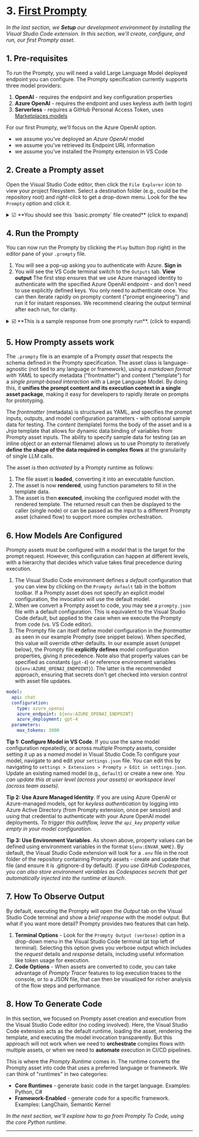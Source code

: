 # 3. [First Prompty](https://www.prompty.ai/docs/getting-started/first-prompty) 


_In the last section, we **Setup** our development environment by installing the Visual Studio Code extension. In this section, we'll create, configure, and run, our first Prompty asset._

## 1. Pre-requisites

To _run_ the Prompty, you will need a valid Large Language Model deployed endpoint you can configure. The Prompty specification currently supports three model providers:

1. **OpenAI** - requires the endpoint and key configuration properties
1. **Azure OpenAI** - requires the endpoint and uses keyless auth (with login)
1. **Serverless** - requires a GitHub Personal Access Token, uses [Marketplaces models](https://github.com/marketplace/models)

For our first Prompty, we'll focus on the Azure OpenAI option.
 - we assume you've deployed an _Azure OpenAI_ model 
 - we assume you've retrieved its Endpoint URL information
 - we assume you've installed the Prompty extension in VS Code

## 2. Create a Prompty asset

Open the Visual Studio Code editor, then click the `File Explorer` icon to view your project filesystem. Select a destination folder (e.g., could be the repository root) and _right-click_ to get a drop-down menu. Look for the `New Prompty` option and click it.

<details>
<summary> ☑ **You should see this `basic.prompty` file created** (click to expand) </summary>
```markdown
---
name: ExamplePrompt
description: A prompt that uses context to ground an incoming question
authors:
  - Seth Juarez
model:
  api: chat
  configuration:
    type: azure_openai
    azure_endpoint: ${env:AZURE_OPENAI_ENDPOINT}
    azure_deployment: <your-deployment>
    api_version: 2024-07-01-preview
  parameters:
    max_tokens: 3000
sample:
  firstName: Seth
  context: >
    The Alpine Explorer Tent boasts a detachable divider for privacy, 
    numerous mesh windows and adjustable vents for ventilation, and 
    a waterproof design. It even has a built-in gear loft for storing 
    your outdoor essentials. In short, it's a blend of privacy, comfort, 
    and convenience, making it your second home in the heart of nature!
  question: What can you tell me about your tents?
---

system:
You are an AI assistant who helps people find information. As the assistant, 
you answer questions briefly, succinctly, and in a personable manner using 
markdown and even add some personal flair with appropriate emojis.

# Customer
You are helping {{firstName}} to find answers to their questions.
Use their name to address them in your responses.

# Context
Use the following context to provide a more personalized response to {{firstName}}:
{{context}}

user:
{{question}}

```
</details>

## 3. Update the default Prompty

You can now update the file contents as shown below. Here, we have made three changes:

- We changed the frontmatter (metadata) to customize _name, description, authors_
- We updated the model (configuration) to reflect the _endpoint, deployment_
- We updated the content (template) to tailor response behavior _with examples_

Note that we updated the model to get its endpoint information from a `AZURE_OPENAI_ENDPOINT` environment variable. Make sure you set this in the terminal, or in a `.env` file at the root of the repo.

<details>
<summary> ☑ **This is our updated `shakespeare.prompty` asset** (click to expand) </summary>
```markdown
---
name: Shakespearean Writing Prompty
description: A prompt that answers questions in Shakespearean style using GPT-4
authors:
  - Bethany Jepchumba
model:
  api: chat
  configuration:
    type: azure_openai
    azure_endpoint: ${env:AZURE_OPENAI_ENDPOINT}
    azure_deployment: gpt-4
  parameters:
    max_tokens: 3000
sample:
  question: Please write a short text inviting friends to a Game Night.
---

system:
You are a Shakespearean writing assistant who speaks in a Shakespearean style. You help people come up with creative ideas and content like stories, poems, and songs that use Shakespearean style of writing style, including words like "thou" and "hath”.
Here are some example of Shakespeare's style:
- Romeo, Romeo! Wherefore art thou Romeo?
- Love looks not with the eyes, but with the mind; and therefore is winged Cupid painted blind.
- Shall I compare thee to a summer's day? Thou art more lovely and more temperate.

example:
user: Please write a short text turning down an invitation to dinner.
assistant: Dearest,
  Regretfully, I must decline thy invitation.
  Prior engagements call me hence. Apologies.

user:
{{question}}
```
</details>

## 4. Run the Prompty
You can now run the Prompty by clicking the `Play` button (top right) in the editor pane of your `.prompty` file.

1. You will see a pop-up asking you to authenticate with Azure. **Sign in**
1. You will see the VS Code terminal switch to the `Outputs` tab. **View output**
The first step ensures that we use Azure managed identity to authenticate with the specified Azure OpenAI endpoint - and don't need to use explicitly defined keys. You only need to authenticate once. You can then iterate rapidly on prompty content ("prompt engineering") and run it for instant responses. We recommend clearing the output terminal after each run, for clarity.
<details>
<summary> ☑️ **This is a sample response from one prompty run**. (click to expand) </summary>

```bash
Friends most dear,

I do entreat thee to join me for an evening of mirth and games anon. 
Let us gather our wits and spirits for a night of sport and jest.

Thy presence would bring great joy.

Yours in fellowship,
[Your Name]
```
</details>


## 5. How Prompty assets work

The `.prompty` file is an example of a Prompty _asset_ that respects the schema defined in the Prompty specification. The asset class is language-agnostic (not tied to any language or framework), using a _markdown format with YAML_ to specify metadata ("frontmatter") and content ("template") for a _single prompt-based interaction_ with a Large Language Model. By doing this, it **unifies the prompt content and its execution context in a single asset package**, making it easy for developers to rapidly iterate on prompts for prototyping.

The _frontmatter_ (metadata) is structured as YAML, and specifies the prompt inputs, outputs, and model configuration parameters - with optional sample data for testing. The _content_ (template) forms the body of the asset and is a _Jnja_ template that allows for dynamic data binding of variables from Prompty asset inputs. The ability to specify sample data for testing (as an inline object or an external filename) allows us to use Prompty to iteratively **define the shape of the data required in complex flows** at the granularity of single LLM calls. 

The asset is then _activated_ by a Prompty runtime as follows:
1. The file asset is **loaded**, converting it into an executable function.
1. The asset is now **rendered**, using function parameters to fill in the template data.
1. The asset is then **executed**, invoking the configured model with the rendered template.
The returned result can then be displayed to the caller (single node) or can be passed as the input to a different Prompty asset (chained flow) to support more complex orchestration.

## 6. How Models Are Configured

Prompty assets must be configured with a _model_ that is the target for the prompt request. However, this configuration can happen at different levels, with a hierarchy that decides which value takes final precedence during execution.

1. The Visual Studio Code environment defines a _default_ configuration that you can view by clicking on the `Prompty default` tab in the bottom toolbar. If a Prompty asset does not specify an explicit model configuration, the invocation will use the default model.
1. When we convert a Prompty asset to code, you may see a `prompty.json` file with a default configuration. This is equivalent to the Visual Studio Code default, but applied to the case when we execute the Prompty from code (vs. VS Code editor).
1. The Prompty file can itself define model configuration in the _frontmatter_ as seen in our example Prompty (see snippet below). When specified, this value will override other defaults.
In our example asset (snippet below), the Prompty file **explicitly defines** model configuration properties, giving it precedence. Note also that property values can be specified as constants (`gpt-4`) or reference environment variables (`${env:AZURE_OPENAI_ENDPOINT}`). The latter is the recommended approach, ensuring that secrets don't get checked into version control with asset file updates.

```yaml
model:
  api: chat
  configuration:
    type: azure_openai
    azure_endpoint: ${env:AZURE_OPENAI_ENDPOINT}
    azure_deployment: gpt-4
  parameters:
    max_tokens: 3000
```

**Tip 1: Configure Model in VS Code**. If you use the same model configuration repeatedly, or across multiple Prompty assets, consider setting it up as a _named_ model in Visual Studio Code.To configure your model, navigate to and edit your ``settings.json`` file. You can edit this by navigating to ``settings > Extensions > Prompty > Edit in settings.json``. Update an existing named model (e.g., `default`) or create a new one. _You can update this at user level (across your assets) or workspace level (across team assets)._ 

**Tip 2: Use Azure Managed Identity**. If you are using Azure OpenAI or Azure-managed models, opt for _keyless authentication_ by logging into Azure Active Directory (from Prompty extension, once per session) and using that credential to authenticate with your Azure OpenAI model deployments. _To trigger this authflow, leave the `api_key` property value empty in your model configuration_.

**Tip 3: Use Environment Variables**. As shown above, property values can be defined using environment variables in the format ``${env:ENVAR_NAME}``. By default, the Visual Studio Code extension will look for a `.env` file in the root folder of the repository containing Prompty assets - create and update that file (and ensure it is .gitignore-d by default). _If you use GitHub Codespaces, you can also store environment variables as Codespaces secrets that get automatically injected into the runtime at launch_.

## 7. How To Observe Output

By default, executing the Prompty will open the _Output_ tab on the Visual Studio Code terminal and show a _brief response_ with the model output. But what if you want more detail? Prompty provides two features that can help.

1. **Terminal Options** - Look for the `Prompty Output (verbose)` option in a drop-down menu in the Visual Studio Code terminal (at top left of terminal). Selecting this option gives you verbose output which includes the _request_ details and _response_ details, including useful information like token usage for execution.
1. **Code Options** - When assets are converted to code, you can take advantage of _Prompty Tracer_ features to log execution traces to the console, or to a JSON file, that can then be visualized for richer analysis of the flow steps and performance.

## 8. How To Generate Code

In this section, we focused on Prompty asset creation and execution from the Visual Studio Code editor (no coding involved). Here, the Visual Studio Code extension acts as the default runtime, loading the asset, rendering the template, and executing the model invocation transparently. But this approach will not work when we need to **orchestrate** complex flows with multiple assets, or when we need to **automate** execution in CI/CD pipelines.

This is where the _Prompty Runtime_ comes in. The runtime converts the Prompty asset into code that uses a preferred language or framework. We can think of "runtimes" in two categories:

- **Core Runtimes** - generate basic code in the target language. Examples: Python, C#
- **Framework-Enabled** - generate code for a specific framework. Examples: LangChain, Semantic Kernel

*In the next section, we'll explore how to go from Prompty To Code, using the core Python runtime*.

---